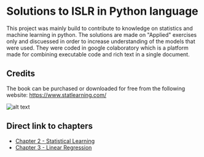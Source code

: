 # Solutions to ISLR in Python language

This project was mainly build to contribute to knowledge on statistics and machine learning in python. The solutions are made on "Applied" exercises only and discuessed in order to increase understanding of the models that were used. They were coded in google colaboratory which is a platform made for combining executable code and rich text in a single document. 


## Credits
The book can be purchased or downloaded for free from the following website: https://www.statlearning.com/ 

![alt text](https://images-na.ssl-images-amazon.com/images/I/41pP5+SAv-L._SY344_BO1,204,203,200_.jpg)


## Direct link to chapters

- [Chapter 2 - Statistical Learning](https://github.com/MojtabaSr/Solution-to-an-Introduction-to-statistical-learning-in-python/blob/main/Statistical%20Learning-chapter%202.ipynb)
- [Chapter 3 - Linear Regression](https://github.com/MojtabaSr/Solution-to-an-Introduction-to-statistical-learning-in-python/blob/main/Linear%20Regression-chapter%203.ipynb)

